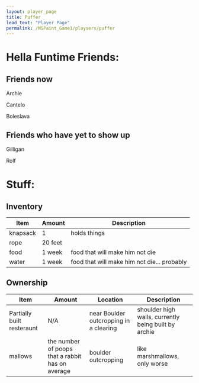 ```yaml
---
layout: player_page
title: Puffer
lead_text: "Player Page" 
permalink: /MSPaint_Game1/playsers/puffer
---
```

# Hella Funtime Friends:

## Friends now
Archie

Cantelo

Boleslava

## Friends who have yet to show up
Gilligan

Rolf

# Stuff:

## Inventory

  | Item | Amount |  Description |
  |------|---------|-------------|
  | knapsack | 1 | holds things |
  | rope | 20 feet | |
  | food | 1 week | food that will make him not die |
  | water | 1 week | food that will make him not die... probably |

## Ownership

  | Item | Amount |  Location | Description |
  |------|---------|----------|-------------|
  |Partially built resteraunt| N/A | near Boulder outcropping in a clearing| shoulder high walls, currently being built by archie |
  |mallows | the number of poops that a rabbit has on average | boulder outcropping | like marshmallows, only worse

